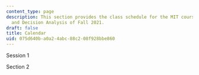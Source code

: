 ```yaml
---
content_type: page
description: This section provides the class schedule for the MIT course IDS.333 Risk
  and Decision Analysis of Fall 2021.
draft: false
title: Calendar
uid: 075d640b-a0a2-4abc-88c2-08f928bbe860
---
```

Session 1

Section 2